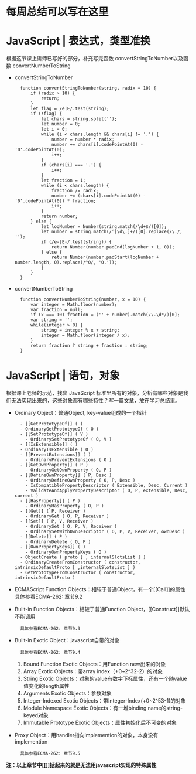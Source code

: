 # 每周总结可以写在这里
# JavaScript | 表达式，类型准换
根据这节课上讲师已写好的部分，补充写完函数 convertStringToNumber以及函数 convertNumberToString
- convertStringToNumber
  
        function convertStringToNumber(string, radix = 10) {
            if (radix > 10) {
                return;
            }
            let flag = /e|E/.test(string);
            if (!flag) {
                let chars = string.split('');
                let number = 0;
                let i = 0;
                while (i < chars.length && chars[i] != '.') {
                    number = number * radix;
                    number += chars[i].codePointAt(0) - '0'.codePointAt(0);
                    i++;
                }
                if (chars[i] === '.') {
                    i++;
                }
                let fraction = 1;
                while (i < chars.length) {
                    fraction /= radix;
                    number += (chars[i].codePointAt(0) - '0'.codePointAt(0)) * fraction;
                    i++;
                }
                return number;
            } else {
                let logNumber = Number(string.match(/\d+$/)[0]);
                let number = string.match(/^[\d\.]+/)[0].replace(/\./, '');
                if (/e-|E-/.test(string)) {
                    return Number(number.padEnd(logNumber + 1, 0));
                } else {
                    return Number(number.padStart(logNumber + number.length, 0).replace(/^0/, '0.'));
                }
            }
        }

- convertNumberToString
  
        function convertNumberToString(number, x = 10) {
            var integer = Math.floor(number);
            var fraction = null;
            if (x === 10) fraction = ('' + number).match(/\.\d*/)[0];
            var string = '';
            while(integer > 0) {
                string = integer % x + string;
                integer = Math.floor(integer / x);
            }
            return fraction ? string + fraction : string;
        }

# JavaScript | 语句，对象
根据课上老师的示范，找出 JavaScript 标准里所有的对象，分析有哪些对象是我们无法实现出来的，这些对象都有哪些特性？写一篇文章，放在学习总结里。

- Ordinary Object：普通Object, key-value组成的一个指针

        - [[GetPrototypeOf]] ( )
        - OrdinaryGetPrototypeOf ( O )
        - [[SetPrototypeOf]] ( V )
          - OrdinarySetPrototypeOf ( O, V )
        - [[IsExtensible]] ( )
        - OrdinaryIsExtensible ( O )
        - [[PreventExtensions]] ( )
          - OrdinaryPreventExtensions ( O )
        - [[GetOwnProperty]] ( P )
          - OrdinaryGetOwnProperty ( O, P )
        - [[DefineOwnProperty]] ( P, Desc )
          - OrdinaryDefineOwnProperty ( O, P, Desc )
          - IsCompatiblePropertyDescriptor ( Extensible, Desc, Current )
          - ValidateAndApplyPropertyDescriptor ( O, P, extensible, Desc, current )
        - [[HasProperty]] ( P )
          - OrdinaryHasProperty ( O, P )
        - [[Get]] ( P, Receiver )
          - OrdinaryGet ( O, P, Receiver )
        - [[Set]] ( P, V, Receiver )
          - OrdinarySet ( O, P, V, Receiver )
          - OrdinarySetWithOwnDescriptor ( O, P, V, Receiver, ownDesc )
        - [[Delete]] ( P )
          - OrdinaryDelete ( O, P )
        - [[OwnPropertyKeys]] ( )
          - OrdinaryOwnPropertyKeys ( O )
        - ObjectCreate ( proto [ , internalSlotsList ] )
        - OrdinaryCreateFromConstructor ( constructor, intrinsicDefaultProto [ ,internalSlotsList ] )
        - GetPrototypeFromConstructor ( constructor, intrinsicDefaultProto )
- ECMAScript Function Objects：相较于普通Object，有一个[[Call]]的属性
        具体参看ECMA-262: 章节9.2
- Built-in Function Objects：相较于普通Function Object，[[Construct]]默认不能调用

        具体参看ECMA-262: 章节9.3
- Built-in Exotic Object：javascript自带的对象
  
        具体参看ECMA-262: 章节9.4
  
  1. Bound Function Exotic Objects：用Function new出来的对象
  2. Array Exotic Objects：带array index（+0~2^32-2）的对象
  3. String Exotic Objects：对象的value有数字下标属性，还有一个随value值变化的length属性
  4. Arguments Exotic Objects：参数对象
  5. Integer-Indexed Exotic Objects：带Integer-Index(+0~2^53-1)的对象
  6. Module Namespace Exotic Objects：有一堆binding name的string-keyed对象
  7. Immutable Prototype Exotic Objects：属性初始化后不可变的对象
- Proxy Object：用handler指向implemention的对象，本身没有implemention

        具体参看ECMA-262: 章节9.5

**注：以上章节中[[]]括起来的就是无法用javascript实现的特殊属性**